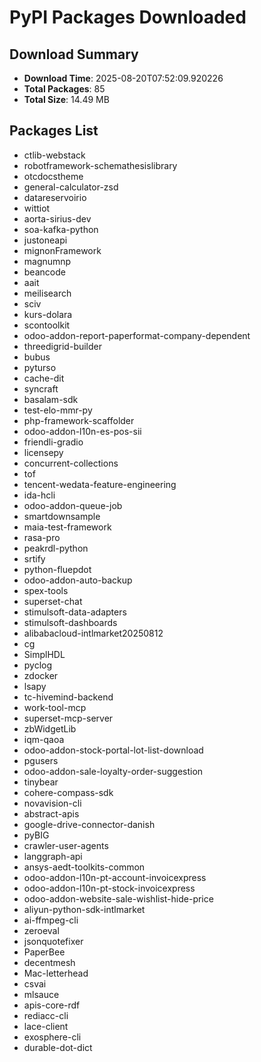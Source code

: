 # PyPI Packages Downloaded

## Download Summary
- **Download Time**: 2025-08-20T07:52:09.920226
- **Total Packages**: 85
- **Total Size**: 14.49 MB

## Packages List
- ctlib-webstack
- robotframework-schemathesislibrary
- otcdocstheme
- general-calculator-zsd
- datareservoirio
- wittiot
- aorta-sirius-dev
- soa-kafka-python
- justoneapi
- mignonFramework
- magnumnp
- beancode
- aait
- meilisearch
- sciv
- kurs-dolara
- scontoolkit
- odoo-addon-report-paperformat-company-dependent
- threedigrid-builder
- bubus
- pyturso
- cache-dit
- syncraft
- basalam-sdk
- test-elo-mmr-py
- php-framework-scaffolder
- odoo-addon-l10n-es-pos-sii
- friendli-gradio
- licensepy
- concurrent-collections
- tof
- tencent-wedata-feature-engineering
- ida-hcli
- odoo-addon-queue-job
- smartdownsample
- maia-test-framework
- rasa-pro
- peakrdl-python
- srtify
- python-fluepdot
- odoo-addon-auto-backup
- spex-tools
- superset-chat
- stimulsoft-data-adapters
- stimulsoft-dashboards
- alibabacloud-intlmarket20250812
- cg
- SimplHDL
- pyclog
- zdocker
- lsapy
- tc-hivemind-backend
- work-tool-mcp
- superset-mcp-server
- zbWidgetLib
- iqm-qaoa
- odoo-addon-stock-portal-lot-list-download
- pgusers
- odoo-addon-sale-loyalty-order-suggestion
- tinybear
- cohere-compass-sdk
- novavision-cli
- abstract-apis
- google-drive-connector-danish
- pyBIG
- crawler-user-agents
- langgraph-api
- ansys-aedt-toolkits-common
- odoo-addon-l10n-pt-account-invoicexpress
- odoo-addon-l10n-pt-stock-invoicexpress
- odoo-addon-website-sale-wishlist-hide-price
- aliyun-python-sdk-intlmarket
- ai-ffmpeg-cli
- zeroeval
- jsonquotefixer
- PaperBee
- decentmesh
- Mac-letterhead
- csvai
- mlsauce
- apis-core-rdf
- rediacc-cli
- lace-client
- exosphere-cli
- durable-dot-dict
